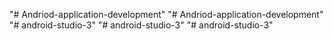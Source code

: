 "# Andriod-application-development" 
"# Andriod-application-development" 
"# android-studio-3" 
"# android-studio-3" 
"# android-studio-3" 
